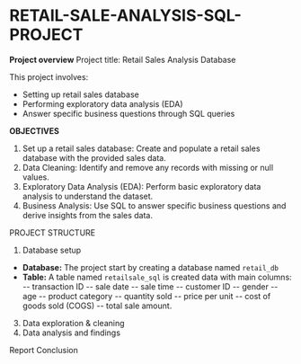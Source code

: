 # RETAIL-SALE-ANALYSIS-SQL-PROJECT
**Project overview**
Project title: Retail Sales Analysis
Database

This project involves:
- Setting up retail sales database
- Performing exploratory data analysis (EDA)
- Answer specific business questions through SQL queries

**OBJECTIVES**
1. Set up a retail sales database: Create and populate a retail sales database with the provided sales data.
2. Data Cleaning: Identify and remove any records with missing or null values.
3. Exploratory Data Analysis (EDA): Perform basic exploratory data analysis to understand the dataset.
4. Business Analysis: Use SQL to answer specific business questions and derive insights from the sales data.

PROJECT STRUCTURE
1. Database setup
- **Database:** The project start by creating a database named `retail_db`
- **Table:** A table named `retailsale_sql` is created data with main columns:
  -- transaction ID
  -- sale date
  -- sale time
  -- customer ID
  -- gender
  -- age
  -- product category
  -- quantity sold
  -- price per unit
  -- cost of goods sold (COGS)
  -- total sale amount.
3. Data exploration & cleaning
4. Data analysis and findings

Report
Conclusion
